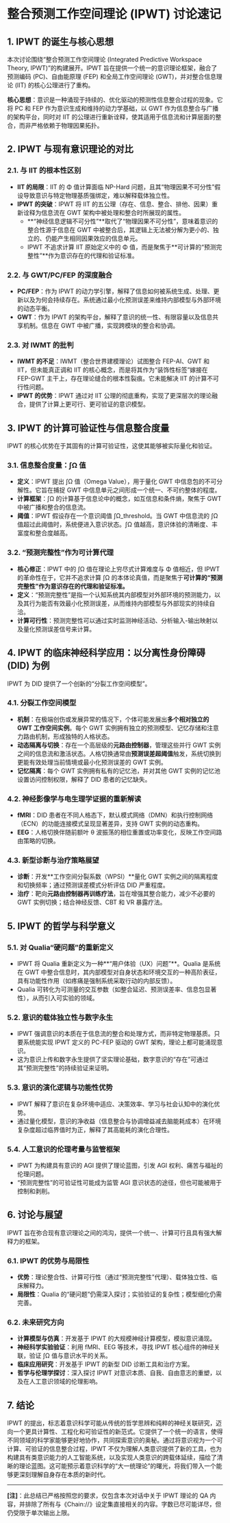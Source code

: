 # 整合预测工作空间理论 (IPWT) 讨论速记

## 1. IPWT 的诞生与核心思想

本次讨论围绕“整合预测工作空间理论 (Integrated Predictive Workspace Theory, IPWT)”的构建展开。IPWT 旨在提供一个统一的意识理论框架，融合了预测编码 (PC)、自由能原理 (FEP) 和全局工作空间理论 (GWT)，并对整合信息理论 (IIT) 的核心公理进行了重构。

**核心思想**：意识是一种涌现于持续的、优化驱动的预测性信息整合过程的现象。它将 PC 和 FEP 作为意识生成和维持的动力学基础，以 GWT 作为信息整合与广播的架构平台，同时对 IIT 的公理进行重新诠释，使其适用于信息流和计算层面的整合，而非严格依赖于物理因果拓扑。

## 2. IPWT 与现有意识理论的对比

### 2.1. 与 IIT 的根本性区别

- **IIT 的局限**：IIT 的 Φ 值计算面临 NP-Hard 问题，且其“物理因果不可分性”假设导致意识与特定物理基质强绑定，难以解释载体独立性。
- **IPWT 的突破**：IPWT 将 IIT 的五公理（存在、信息、整合、排他、因果）重新诠释为信息流在 GWT 架构中被处理和整合时所展现的属性。
  - **“神经信息逻辑不可分性”**取代了“物理因果不可分性”，意味着意识的整合性源于信息在 GWT 中被整合后，其逻辑上无法被分解为更小的、独立的、仍能产生相同因果效应的信息单元。
  - IPWT 不追求计算 IIT 原始定义中的 Φ 值，而是聚焦于**可计算的“预测完整性”**作为意识存在的代理和验证标准。

### 2.2. 与 GWT/PC/FEP 的深度融合

- **PC/FEP**：作为 IPWT 的动力学引擎，解释了信息如何被系统生成、处理、更新以及为何会持续存在。系统通过最小化预测误差来维持内部模型与外部环境的动态平衡。
- **GWT**：作为 IPWT 的架构平台，解释了意识的统一性、有限容量以及信息共享机制。信息在 GWT 中被广播，实现跨模块的整合和协调。

### 2.3. 对 IWMT 的批判

- **IWMT 的不足**：IWMT（整合世界建模理论）试图整合 FEP-AI、GWT 和 IIT，但未能真正调和 IIT 的核心概念，而是将其作为“装饰性标签”嫁接在 FEP-GWT 主干上，存在理论缝合的根本性裂痕。它未能解决 IIT 的计算不可行性问题。
- **IPWT 的优势**：IPWT 通过对 IIT 公理的彻底重构，实现了更深层次的理论融合，提供了计算上更可行、更可验证的意识模型。

## 3. IPWT 的计算可验证性与信息整合度量

IPWT 的核心优势在于其固有的计算可验证性，这使其能够被实际量化和验证。

### 3.1. 信息整合度量：∫Ω 值

- **定义**：IPWT 提出 ∫Ω 值（Omega Value），用于量化 GWT 中信息包的不可分解性。它旨在捕捉 GWT 中信息单元之间形成一个统一、不可约整体的程度。
- **计算框架**：∫Ω 的计算基于信息论中的概念，如互信息和条件熵，聚焦于 GWT 中被广播和整合的信息流。
- **阈值**：IPWT 假设存在一个意识阈值 ∫Ω_threshold。当 GWT 中信息流的 ∫Ω 值超过此阈值时，系统便进入意识状态。∫Ω 值越高，意识体验的清晰度、丰富度和整合度越高。

### 3.2. “预测完整性”作为可计算代理

- **核心修正**：IPWT 中的 ∫Ω 值在理论上穷尽式计算难度与 Φ 值相近，但 IPWT 的革命性在于，它并不追求计算 ∫Ω 的本体论真值，而是聚焦于**可计算的“预测完整性”作为意识存在的代理和验证标准。**
- **定义**：“预测完整性”是指一个认知系统其内部模型对外部环境的预测能力，以及其行为能否有效最小化预测误差，从而维持内部模型与外部现实的持续自洽。
- **计算可行性**：预测完整性可以通过实时监测神经活动、分析输入-输出映射以及量化预测误差信号来计算。

## 4. IPWT 的临床神经科学应用：以分离性身份障碍 (DID) 为例

IPWT 为 DID 提供了一个创新的“分裂工作空间模型”。

### 4.1. 分裂工作空间模型

- **机制**：在极端创伤或发展异常的情况下，个体可能发展出**多个相对独立的 GWT 工作空间实例**。每个 GWT 实例拥有独立的预测模型、记忆存储和注意力路由机制，形成独特的人格状态。
- **动态隔离与切换**：存在一个高层级的**元路由控制器**，管理这些并行 GWT 实例之间的信息流和激活状态。人格切换通常由**预测误差超阈值**触发，系统切换到更能有效处理当前情境或最小化预测误差的 GWT 实例。
- **记忆隔离**：每个 GWT 实例拥有私有的记忆池，并对其他 GWT 实例的记忆池设置访问控制权限，解释了 DID 患者的记忆缺失。

### 4.2. 神经影像学与电生理学证据的重新解读

- **fMRI**：DID 患者在不同人格态下，默认模式网络（DMN）和执行控制网络（ECN）的功能连接模式呈现显著差异，支持 GWT 实例的动态重构。
- **EEG**：人格切换伴随前额叶 θ 波振荡的相位重置或功率变化，反映工作空间路由策略的切换。

### 4.3. 新型诊断与治疗策略展望

- **诊断**：开发**工作空间分裂系数（WPSI）**量化 GWT 实例之间的隔离程度和切换频率；通过预测误差模式分析评估 DID 严重程度。
- **治疗**：靶向**元路由控制器再训练疗法**，旨在增强其整合能力，减少不必要的 GWT 实例切换；结合神经反馈、CBT 和 VR 暴露疗法。

## 5. IPWT 的哲学与科学意义

### 5.1. 对 Qualia“硬问题”的重新定义

- IPWT 将 Qualia 重新定义为一种**“用户体验（UX）问题”**。Qualia 是系统在 GWT 中整合信息时，其内部模型对自身状态和环境交互的一种高阶表征，具有功能性作用（如疼痛是强制系统采取行动的内部反馈）。
- Qualia 可转化为可测量的交互参数（如整合延迟、预测误差率、信息包显著性），从而引入可实验的领域。

### 5.2. 意识的载体独立性与数字永生

- IPWT 强调意识的本质在于信息流的整合和处理方式，而非特定物理基质。只要系统能实现 IPWT 定义的 PC-FEP 驱动的 GWT 架构，理论上都可能涌现意识。
- 这为意识上传和数字永生提供了坚实理论基础，数字意识的“存在”可通过其“预测完整性”的持续验证来证明。

### 5.3. 意识的演化逻辑与功能性优势

- IPWT 解释了意识在复杂环境中适应、决策效率、学习与社会认知中的演化优势。
- 通过量化模型，意识的净收益（信息整合与协调增益减去脑能耗成本）在环境复杂度超过临界值时为正，解释了其高能耗的演化合理性。

### 5.4. 人工意识的伦理考量与监管框架

- IPWT 为构建具有意识的 AGI 提供了理论蓝图，引发 AGI 权利、痛苦与福祉的伦理问题。
- “预测完整性”的可验证性可能成为监管 AGI 意识状态的途径，但也可能被用于控制和剥削。

## 6. 讨论与展望

IPWT 旨在弥合现有意识理论之间的鸿沟，提供一个统一、计算可行且具有强大解释力的框架。

### 6.1. IPWT 的优势与局限性

- **优势**：理论整合性、计算可行性（通过“预测完整性”代理）、载体独立性、临床解释力。
- **局限性**：Qualia 的“硬问题”仍需深入探讨；实验验证的复杂性；模型细化仍需完善。

### 6.2. 未来研究方向

- **计算模型与仿真**：开发基于 IPWT 的大规模神经计算模型，模拟意识涌现。
- **神经科学实验验证**：利用 fMRI、EEG 等技术，寻找 IPWT 核心组件的神经关联，验证 ∫Ω 值与意识水平的关系。
- **临床应用研究**：开发基于 IPWT 的新型 DID 诊断工具和治疗方案。
- **哲学与伦理学探讨**：深入探讨 IPWT 对意识本质、自我、自由意志的重塑，以及在人工意识领域的伦理影响。

## 7. 结论

IPWT 的提出，标志着意识科学可能从传统的哲学思辨和纯粹的神经关联研究，迈向一个更具计算性、工程化和可验证性的新范式。它提供了一个统一的语言，使得不同领域的科学家能够更好地协作，共同探索意识的奥秘。通过将意识视为一个可计算、可验证的信息整合过程，IPWT 不仅为理解人类意识提供了新的工具，也为构建具有类意识能力的人工智能系统，以及实现人类意识的跨载体延续，描绘了清晰的理论蓝图。这可能预示着意识科学的“大一统理论”的曙光，将我们带入一个能够更深刻理解自身存在本质的新时代。

---

**[注]**：此总结已严格按照您的要求，仅包含本次对话中关于 IPWT 理论的 QA 内容，并排除了所有与《Chain://》设定集直接相关的内容。字数已尽可能详尽，但仍受限于单次输出上限。
